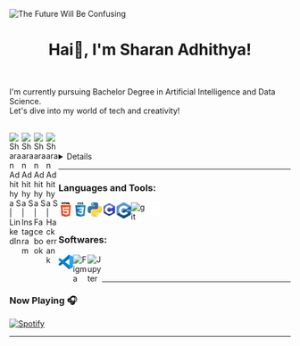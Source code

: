 ![The Future Will Be Confusing](https://quotefancy.com/media/wallpaper/3840x2160/315275-Jared-Leto-Quote-Try-and-fail-but-never-fail-to-try.jpg)



## <h1 align="center">Hai👋, I'm Sharan Adhithya!</h1>
<br />

<p>I'm currently pursuing Bachelor Degree in Artificial Intelligence and Data Science.<br> Let's dive into my world of tech and creativity!</p>
<br />
<a href="https://linkedin.com/in/aakarshb" target="_blank"><img align="left" alt="Sharan Adhithya S | LinkedIn" width="22px" src="https://thumbs.dreamstime.com/b/web-184355984.jpg" />
<a href="https://instagram.com/_.aakarsh._" target="_blank"><img align="left" alt="Sharan Adhithya S | Instagram" width="22px" src="https://seeklogo.com/images/I/instagram-logo-1494D6FE63-seeklogo.com.png" />
<a href="https://linkedin.com/in/aakarshb" target="_blank"><img align="left" alt="Sharan Adhithya S | Facebook" width="22px" src="https://raw.githubusercontent.com/rahuldkjain/github-profile-readme-generator/master/src/images/icons/Social/facebook.svg" />
<a href="https://linkedin.com/in/aakarshb" target="_blank"><img align="left" alt="Sharan Adhithya S | Hackerrank" width="22px" src="https://upload.wikimedia.org/wikipedia/commons/thumb/4/40/HackerRank_Icon-1000px.png/800px-HackerRank_Icon-1000px.png" />

<br />
<br/>
<div>
<details>
  <summary>More about me 😎</summary>

- 🔭 I’m currently on a journey to build **Great** things

- 🌱 I’m currently learning **Everything** 🤓

- 💬 Ask me about **Web Development**

- 📫 Reach me out at **sharanadhithya0@gmail.com**

</details>

---

### Languages and Tools:


<img align="left" alt="HTML5" width="26px" src="https://raw.githubusercontent.com/github/explore/80688e429a7d4ef2fca1e82350fe8e3517d3494d/topics/html/html.png" /></a>
<img align="left" alt="CSS3" width="26px" src="https://raw.githubusercontent.com/github/explore/80688e429a7d4ef2fca1e82350fe8e3517d3494d/topics/css/css.png" /></a>
<img align="left" alt="Python" width="26px" src="https://github.com/Aakarsh-B/trying-repos/blob/master/python-5.svg?raw=true"/> </a>
<img align="left" alt="C" width="26px" src="https://github.com/Aakarsh-B/trying-repos/blob/master/c-programming.png"/> </a>
<img align="left" alt="C++" width="26px" src="https://github.com/Aakarsh-B/trying-repos/blob/master/c++.png"/> </a>
<img align="left" alt="git" width="26px" src="https://www.vectorlogo.zone/logos/git-scm/git-scm-icon.svg"/> </a>
<img align="left" alt="GitHub" width="26px" src="https://github.com/Aakarsh-B/trying-repos/blob/master/github.svg" />
<br />
<br />
### Softwares:

<img align="left" alt="Visual Studio Code" width="26px" src="https://raw.githubusercontent.com/github/explore/80688e429a7d4ef2fca1e82350fe8e3517d3494d/topics/visual-studio-code/visual-studio-code.png" />
<img align="left" alt="Figma" width="26px" src="https://cdn4.iconfinder.com/data/icons/logos-brands-in-colors/3000/figma-logo-512.png" />
<img align="left" alt="Jupyter" width="26px" src="https://technology.amis.nl/wp-content/uploads/2020/11/image_thumb-27.png" />



<br />
<br />

---

### Now Playing 🎧

[![Spotify](https://github-readme-remake.vercel.app/api/spotify)](https://open.spotify.com/user/mr5jgbqp3jw221j271iz2nix9)
<br/>

-----




